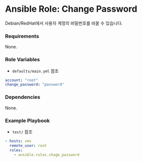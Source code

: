 # Ansible Role: Change Password

Debian/RedHat에서 사용자 계정의 비밀번호를 바꿀 수 있습니다.

### Requirements
None.
### Role Variables
- `defaults/main.yml` 참조
```yaml
account: "root"
change_password: "password"
```
### Dependencies
None.
### Example Playbook
- `test/` 참조
```yaml
- hosts: vms
  remote_user: root
  roles:
    - ansible.roles.chage_password
```